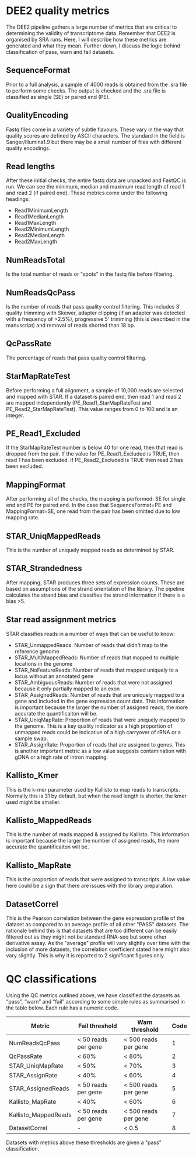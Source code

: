 # DEE2 quality metrics
The DEE2 pipeline gathers a large number of metrics that are critical to determining the validity of 
transcriptome data. Remember that DEE2 is organised by SRA runs. Here, I will describe how these metrics are 
generated and what they mean. Further down, I discuss the logic behind classification of pass, warn and fail
datasets.

## SequenceFormat
Prior to a full analysis, a sample of 4000 reads is obtained from the .sra file to perform some checks. The 
output is checked and the .sra file is classified as single (SE) or paired end (PE).

## QualityEncoding
Fastq files come in a variety of subtle flavours. These vary in the way that quality scores are defined by ASCII
characters. The standard in the field is Sanger/Illumina1.9 but there may be a small number of files with 
different quality encodings.

## Read lengths 
After these initial checks, the entire fastq data are unpacked and FastQC is run. We can see the minimum, median 
and maximum read length of read 1 and read 2 (if paired end). These metrics come under the following headings:
* Read1MinimumLength
* Read1MedianLength
* Read1MaxLength
* Read2MinimumLength
* Read2MedianLength
* Read2MaxLength

## NumReadsTotal
Is the total number of reads or "spots" in the fastq file before filtering.

## NumReadsQcPass
Is the number of reads that pass quality control filtering. This includes 3' quality trimming with Skewer, 
adapter clipping (if an adapter was detected with a frequency of >2.5%), progressive 5' trimming (this is
described in the manuscript) and removal of reads shorted than 18 bp. 

## QcPassRate
The percentage of reads that pass quality control filtering.

## StarMapRateTest
Before performing a full alignment, a sample of 10,000 reads are selected and mapped with STAR. If a dataset is 
paired end, then read 1 and read 2 are mapped independently (PE_Read1_StarMapRateTest and 
PE_Read2_StarMapRateTest). This value ranges from 0 to 100 and is an integer. 

## PE_Read1_Excluded
If the StarMapRateTest number is below 40 for one read, then that read is dropped from the pair. If the value for
PE_Read1_Excluded is TRUE, then read 1 has been excluded. if PE_Read2_Excluded is TRUE then read 2 has been 
excluded.

## MappingFormat
After performing all of the checks, the mapping is performed: SE for single end and PE for paired end. In the
case that SequenceFormat=PE and MappingFormat=SE, one read from the pair has been omitted due to low mapping 
rate.

## STAR_UniqMappedReads
This is the number of uniquely mapped reads as determined by STAR.

## STAR_Strandedness
After mapping, STAR produces three sets of expression counts. These are based on assumptions of the strand 
orientation of the library. The pipeline calculates the strand bias and classifies the strand information if 
there is a bias >5.

## Star read assignment metrics
STAR classifies reads in a number of ways that can be useful to know:
* STAR_UnmappedReads: Number of reads that didn't map to the reference genome
* STAR_MultiMappedReads: Number of reads that mapped to multiple locations in the genome
* STAR_NoFeatureReads: Number of reads that mapped uniquely to a locus without an annotated gene
* STAR_AmbiguousReads: Number of reads that were not assigned because it only partially mapped to an exon
* STAR_AssignedReads: Number of reads that are uniquely mapped to a gene and included in the gene expression 
count data. This information is important because the larger the number of assigned reads, the more accurate the
quantificaiton will be.
* STAR_UniqMapRate: Proportion of reads that were uniquely mapped to the genome. This is a key quality indicator
as a high proportion of unmapped reads could be indicative of a high carryover of rRNA or a sample swap.
* STAR_AssignRate: Proportion of reads that are assigned to genes. This is another important metric as a low value
suggests contamination with gDNA or a high rate of intron mapping. 

## Kallisto_Kmer
This is the k-mer parameter used by Kallisto to map reads to transcripts. Normally this is 31 by default, but 
when the read length is shorter, the kmer used might be smaller.

## Kallisto_MappedReads
This is the number of reads mapped & assigned by Kallisto. This information is important because the larger the 
number of assigned reads, the more accurate the quantificaiton will be. 

## Kallisto_MapRate
This is the proportion of reads that were assigned to transcripts. A low value here could be a sign that there 
are issues with the library preparation.

## DatasetCorrel
This is the Pearson correlation between the gene expression profile of the dataset as compared to an average profile of all
other "PASS" datasets. The rationale behind this is that datasets that are too different can be easily filtered out as they
might not be standard RNA-seq but some other derivative assay. As the "average" profile will vary slightly over time with the 
inclusion of more datasets, the correlation coefficient stated here might also vary slightly. This is why it is reported to 2 
significant figures only.

# QC classifications
Using the QC metrics outlined above, we have classified the datasets as “pass”, “warn” and “fail” according to 
some simple rules as summarised in the table below. Each rule has a numeric code. 

| Metric | Fail threshold | Warn threshold | Code |
| ------ | ------ | ------ | ------ | 
| NumReadsQcPass | < 50 reads per gene | < 500 reads per gene | 1 |
| QcPassRate | < 60% | < 80% | 2 |
| STAR_UniqMapRate | < 50% | < 70% | 3 |
| STAR_AssignRate | < 40% | < 60% | 4 |
| STAR_AssignedReads | < 50 reads per gene | < 500 reads per gene | 5 |
| Kallisto_MapRate | < 40% | < 60% | 6 |
| Kallisto_MappedReads | < 50 reads per gene | < 500 reads per gene | 7 |
| DatasetCorrel | - | < 0.5 | 8 |

Datasets with metrics above these thresholds are given a "pass" classification.
